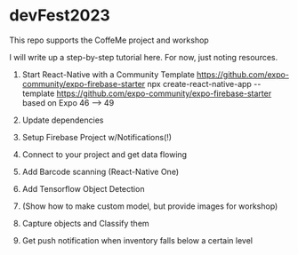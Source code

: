 # devFest2023
This repo supports the CoffeMe project and workshop

I will write up a step-by-step tutorial here. For now, just noting resources.

1. Start React-Native with a Community Template
https://github.com/expo-community/expo-firebase-starter
npx create-react-native-app --template https://github.com/expo-community/expo-firebase-starter
based on Expo 46  --> 49

3. Update dependencies
4. Setup Firebase Project w/Notifications(!)
5. Connect to your project and get data flowing
6. Add Barcode scanning (React-Native One)
7. Add Tensorflow Object Detection
8. (Show how to make custom model, but provide images for workshop)
9. Capture objects and Classify them
10. Get push notification when inventory falls below a certain level
